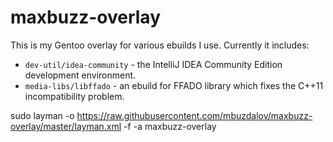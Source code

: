 # maxbuzz-overlay
This is my Gentoo overlay for various ebuilds I use. Currently it includes:

* `dev-util/idea-community` - the IntelliJ IDEA Community Edition development environment.
* `media-libs/libffado` - an ebuild for FFADO library which fixes the C++11 incompatibility problem.

sudo layman -o https://raw.githubusercontent.com/mbuzdalov/maxbuzz-overlay/master/layman.xml -f -a maxbuzz-overlay
